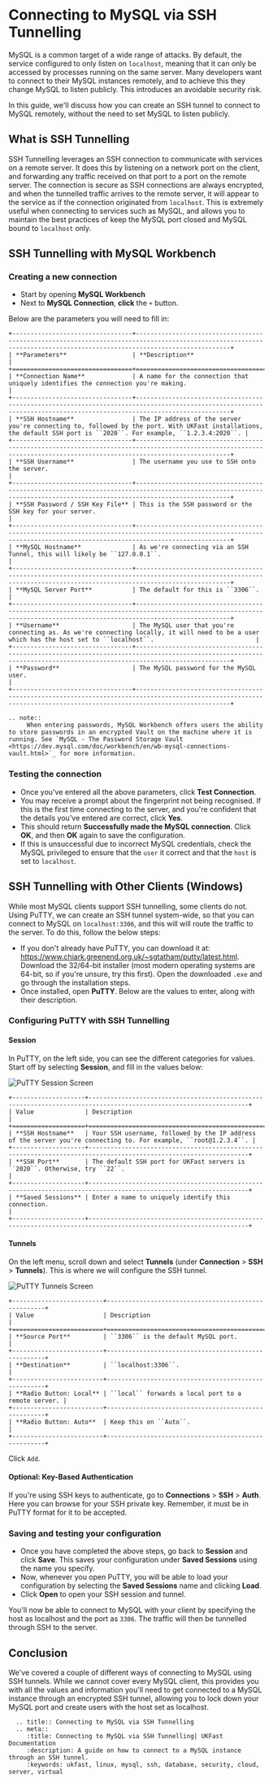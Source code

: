 # Connecting to MySQL via SSH Tunnelling

MySQL is a common target of a wide range of attacks. By default, the service configured to only listen on `localhost`, meaning that it can only be accessed by processes running on the same server. Many developers want to connect to their MySQL instances remotely, and to achieve this they change MySQL to listen publicly. This introduces an avoidable security risk.

In this guide, we'll discuss how you can create an SSH tunnel to connect to MySQL remotely, without the need to set MySQL to listen publicly.

## What is SSH Tunnelling

SSH Tunnelling leverages an SSH connection to communicate with services on a remote server. It does this by listening on a network port on the client, and forwarding any traffic received on that port to a port on the remote server. The connection is secure as SSH connections are always encrypted, and when the tunnelled traffic arrives to the remote server, it will appear to the service as if the connection originated from `localhost`. This is extremely useful when connecting to services such as MySQL, and allows you to maintain the best practices of keep the MySQL port closed and MySQL bound to `localhost` only.

## SSH Tunnelling with MySQL Workbench

### Creating a new connection
- Start by opening **MySQL Workbench**
- Next to **MySQL Connection**, **click** the `+` button.

Below are the parameters you will need to fill in:

```eval_rst
+---------------------------------+----------------------------------------------------------------------------------------------------------------------------------------------------------------------+
| **Parameters**                  | **Description**                                                                                                                                                      |
+=================================+======================================================================================================================================================================+
| **Connection Name**             | A name for the connection that uniquely identifies the connection you're making.                                                                                     |
+---------------------------------+----------------------------------------------------------------------------------------------------------------------------------------------------------------------+
| **SSH Hostname**                | The IP address of the server you're connecting to, followed by the port. With UKFast installations, the default SSH port is ``2020``. For example, ``1.2.3.4:2020``. |
+---------------------------------+----------------------------------------------------------------------------------------------------------------------------------------------------------------------+
| **SSH Username**                | The username you use to SSH onto the server.                                                                                                                         |
+---------------------------------+----------------------------------------------------------------------------------------------------------------------------------------------------------------------+
| **SSH Password / SSH Key File** | This is the SSH password or the SSH key for your server.                                                                                                             |
+---------------------------------+----------------------------------------------------------------------------------------------------------------------------------------------------------------------+
| **MySQL Hostname**              | As we're connecting via an SSH Tunnel, this will likely be ``127.0.0.1``.                                                                                            |
+---------------------------------+----------------------------------------------------------------------------------------------------------------------------------------------------------------------+
| **MySQL Server Port**           | The default for this is ``3306``.                                                                                                                                    |
+---------------------------------+----------------------------------------------------------------------------------------------------------------------------------------------------------------------+
| **Username**                    | The MySQL user that you're connecting as. As we're connecting locally, it will need to be a user which has the host set to ``localhost``.                            |
+---------------------------------+----------------------------------------------------------------------------------------------------------------------------------------------------------------------+
| **Password**                    | The MySQL password for the MySQL user.                                                                                                                               |
+---------------------------------+----------------------------------------------------------------------------------------------------------------------------------------------------------------------+
```

```eval_rst
.. note::
     When entering passwords, MySQL Workbench offers users the ability to store passwords in an encrypted Vault on the machine where it is running. See `MySQL - The Password Storage Vault <https://dev.mysql.com/doc/workbench/en/wb-mysql-connections-vault.html>`_ for more information.
```

### Testing the connection
- Once you've entered all the above parameters, click **Test Connection**.
- You may receive a prompt about the fingerprint not being recognised. If this is the first time connecting to the server, and you're confident that the details you've entered are correct, click **Yes**.
- This should return **Successfully made the MySQL connection**. Click **OK**, and then **OK** again to save the configuration.
- If this is unsuccessful due to incorrect MySQL credentials, check the MySQL privileged to ensure that the `user` it correct and that the `host` is set to `localhost`.

## SSH Tunnelling with Other Clients (Windows)
While most MySQL clients support SSH tunnelling, some clients do not. Using PuTTY, we can create an SSH tunnel system-wide, so that you can connect to MySQL on `localhost:3306`, and this will will route the traffic to the server. To do this, follow the below steps:

- If you don't already have PuTTY, you can download it at: <https://www.chiark.greenend.org.uk/~sgtatham/putty/latest.html>. Download the 32/64-bit installer (most modern operating systems are 64-bit, so if you're unsure, try this first). Open the downloaded `.exe` and go through the installation steps.
 - Once installed, open **PuTTY**. Below are the values to enter, along with their description.

### Configuring PuTTY with SSH Tunnelling

#### Session
In PuTTY, on the left side, you can see the different categories for values. Start off by selecting **Session**, and fill in the values below:

![PuTTY Session Screen](files/putty_session_screen.png)

```eval_rst
+--------------------+------------------------------------------------------------------------------------------------------------------+
| Value              | Description                                                                                                      |
+====================+==================================================================================================================+
| **SSH Hostname**   | Your SSH username, followed by the IP address of the server you're connecting to. For example, ``root@1.2.3.4``. |
+--------------------+------------------------------------------------------------------------------------------------------------------+
| **SSH Port**       | The default SSH port for UKFast servers is ``2020``. Otherwise, try ``22``.                                      |
+--------------------+------------------------------------------------------------------------------------------------------------------+
| **Saved Sessions** | Enter a name to uniquely identify this connection.                                                               |
+--------------------+------------------------------------------------------------------------------------------------------------------+
```

#### Tunnels
On the left menu, scroll down and select **Tunnels** (under **Connection** > **SSH** > **Tunnels**). This is where we will configure the SSH tunnel.

![PuTTY Tunnels Screen](files/putty_tunnels_screen.png)

```eval_rst
+-------------------------+-----------------------------------------------------+
| Value                   | Description                                         |
+=========================+=====================================================+
| **Source Port**         | ``3306`` is the default MySQL port.                 |
+-------------------------+-----------------------------------------------------+
| **Destination**         | ``localhost:3306``.                                 |
+-------------------------+-----------------------------------------------------+
| **Radio Button: Local** | ``local`` forwards a local port to a remote server. |
+-------------------------+-----------------------------------------------------+
| **Radio Button: Auto**  | Keep this on ``Auto``.                              |
+-------------------------+-----------------------------------------------------+
```

Click `Add`.

#### Optional: Key-Based Authentication
If you're using SSH keys to authenticate, go to **Connections** > **SSH** > <nospell>**Auth**</nospell>. Here you can browse for your SSH private key. Remember, it must be in PuTTY format for it to be accepted.

### Saving and testing your configuration
- Once you have completed the above steps, go back to **Session** and click **Save**. This saves your configuration under **Saved Sessions** using the name you specify.
- Now, whenever you open PuTTY, you will be able to load your configuration by selecting the **Saved Sessions** name and clicking **Load**.
- Click **Open** to open your SSH session and tunnel.

You'll now be able to connect to MySQL with your client by specifying the host as localhost and the port as `3306`. The traffic will then be tunnelled through SSH to the server.

## Conclusion
We've covered a couple of different ways of connecting to MySQL using SSH tunnels. While we cannot cover every MySQL client, this provides you with all the values and information you'll need to get connected to a MySQL instance through an encrypted SSH tunnel, allowing you to lock down your MySQL port and create users with the host set as localhost.

```eval_rst
  .. title:: Connecting to MySQL via SSH Tunnelling
  .. meta::
     :title: Connecting to MySQL via SSH Tunnelling| UKFast Documentation
     :description: A guide on how to connect to a MySQL instance through an SSH tunnel.
     :keywords: ukfast, linux, mysql, ssh, database, security, cloud, server, virtual
```
